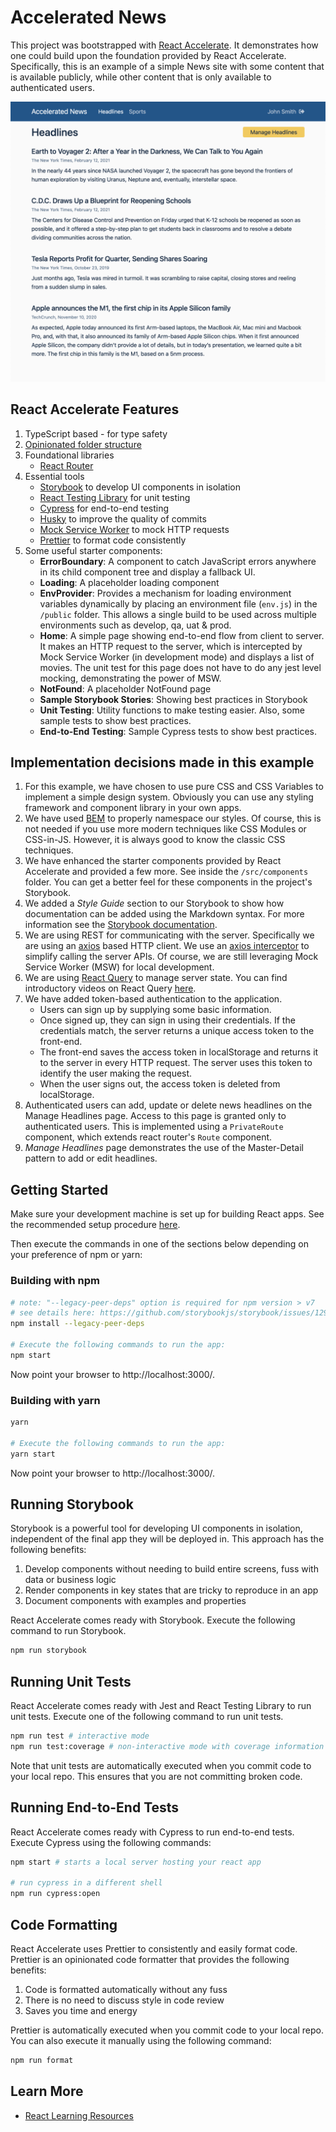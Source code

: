 # Accelerated News

This project was bootstrapped with
[React Accelerate](https://github.com/PublicisSapient/cra-template-accelerate).
It demonstrates how one could build upon the foundation provided by React
Accelerate. Specifically, this is an example of a simple News site with some
content that is available publicly, while other content that is only available
to authenticated users.

![Screen Shot](assets/screenshot.png)

## React Accelerate Features

1. TypeScript based - for type safety
2. [Opinionated folder structure](https://github.com/nareshbhatia/react-learning-resources/blob/main/docs/folder-structure.md)
3. Foundational libraries
   - [React Router](https://reactrouter.com/)
4. Essential tools
   - [Storybook](https://storybook.js.org/) to develop UI components in
     isolation
   - [React Testing Library](https://testing-library.com/) for unit testing
   - [Cypress](https://www.cypress.io/) for end-to-end testing
   - [Husky](https://typicode.github.io/husky) to improve the quality of commits
   - [Mock Service Worker](https://mswjs.io/) to mock HTTP requests
   - [Prettier](https://prettier.io/) to format code consistently
5. Some useful starter components:
   - **ErrorBoundary**: A component to catch JavaScript errors anywhere in its
     child component tree and display a fallback UI.
   - **Loading**: A placeholder loading component
   - **EnvProvider**: Provides a mechanism for loading environment variables
     dynamically by placing an environment file (`env.js`) in the `/public`
     folder. This allows a single build to be used across multiple environments
     such as develop, qa, uat & prod.
   - **Home**: A simple page showing end-to-end flow from client to server. It
     makes an HTTP request to the server, which is intercepted by Mock Service
     Worker (in development mode) and displays a list of movies. The unit test
     for this page does not have to do any jest level mocking, demonstrating the
     power of MSW.
   - **NotFound**: A placeholder NotFound page
   - **Sample Storybook Stories**: Showing best practices in Storybook
   - **Unit Testing**: Utility functions to make testing easier. Also, some
     sample tests to show best practices.
   - **End-to-End Testing**: Sample Cypress tests to show best practices.

## Implementation decisions made in this example

1. For this example, we have chosen to use pure CSS and CSS Variables to
   implement a simple design system. Obviously you can use any styling framework
   and component library in your own apps.
2. We have used [BEM](https://en.bem.info/) to properly namespace our styles. Of
   course, this is not needed if you use more modern techniques like CSS Modules
   or CSS-in-JS. However, it is always good to know the classic CSS techniques.
3. We have enhanced the starter components provided by React Accelerate and
   provided a few more. See inside the `/src/components` folder. You can get a
   better feel for these components in the project's Storybook.
4. We added a _Style Guide_ section to our Storybook to show how documentation
   can be added using the Markdown syntax. For more information see the
   [Storybook documentation](https://storybook.js.org/docs/react/api/mdx).
5. We are using REST for communicating with the server. Specifically we are
   using an [axios](https://github.com/axios/axios) based HTTP client. We use an
   [axios interceptor](https://github.com/axios/axios#interceptors) to simplify
   calling the server APIs. Of course, we are still leveraging Mock Service
   Worker (MSW) for local development.
6. We are using [React Query](https://react-query.tanstack.com/) to manage
   server state. You can find introductory videos on React Query
   [here](https://react-query.tanstack.com/videos).
7. We have added token-based authentication to the application.
   - Users can sign up by supplying some basic information.
   - Once signed up, they can sign in using their credentials. If the
     credentials match, the server returns a unique access token to the
     front-end.
   - The front-end saves the access token in localStorage and returns it to the
     server in every HTTP request. The server uses this token to identify the
     user making the request.
   - When the user signs out, the access token is deleted from localStorage.
8. Authenticated users can add, update or delete news headlines on the Manage
   Headlines page. Access to this page is granted only to authenticated users.
   This is implemented using a `PrivateRoute` component, which extends react
   router's `Route` component.
9. _Manage Headlines_ page demonstrates the use of the Master-Detail pattern to
   add or edit headlines.

## Getting Started

Make sure your development machine is set up for building React apps. See the
recommended setup procedure
[here](https://github.com/nareshbhatia/react-learning-resources#developer-machine-setup).

Then execute the commands in one of the sections below depending on your
preference of npm or yarn:

### Building with npm

```sh
# note: "--legacy-peer-deps" option is required for npm version > v7
# see details here: https://github.com/storybookjs/storybook/issues/12983
npm install --legacy-peer-deps

# Execute the following commands to run the app:
npm start
```

Now point your browser to http://localhost:3000/.

### Building with yarn

```sh
yarn

# Execute the following commands to run the app:
yarn start
```

Now point your browser to http://localhost:3000/.

## Running Storybook

Storybook is a powerful tool for developing UI components in isolation,
independent of the final app they will be deployed in. This approach has the
following benefits:

1. Develop components without needing to build entire screens, fuss with data or
   business logic
2. Render components in key states that are tricky to reproduce in an app
3. Document components with examples and properties

React Accelerate comes ready with Storybook. Execute the following command to
run Storybook.

```sh
npm run storybook
```

## Running Unit Tests

React Accelerate comes ready with Jest and React Testing Library to run unit
tests. Execute one of the following command to run unit tests.

```sh
npm run test # interactive mode
npm run test:coverage # non-interactive mode with coverage information
```

Note that unit tests are automatically executed when you commit code to your
local repo. This ensures that you are not committing broken code.

## Running End-to-End Tests

React Accelerate comes ready with Cypress to run end-to-end tests. Execute
Cypress using the following commands:

```sh
npm start # starts a local server hosting your react app

# run cypress in a different shell
npm run cypress:open
```

## Code Formatting

React Accelerate uses Prettier to consistently and easily format code. Prettier
is an opinionated code formatter that provides the following benefits:

1. Code is formatted automatically without any fuss
2. There is no need to discuss style in code review
3. Saves you time and energy

Prettier is automatically executed when you commit code to your local repo. You
can also execute it manually using the following command:

```sh
npm run format
```

## Learn More

- [React Learning Resources](https://github.com/nareshbhatia/react-learning-resources)
